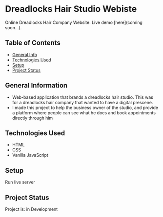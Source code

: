 # Dreadlocks Hair Studio Webiste
Online Dreadlocks Hair Company Website.
Live demo [here](coming soon...).

## Table of Contents
* [General Info](#general-information)
* [Technologies Used](#technologies-used)
* [Setup](#setup)
* [Project Status](#project-status)

## General Information
- Web-based application that brands a dreadlocks hair studio. This was for a dreadlocks hair company that wanted to have a digital prescene.
- I made this project to help the business owner of the studio, and provide a platform where people can see what he does and book appointments directly through him

## Technologies Used
- HTML
- CSS 
- Vanilla JavaScript

## Setup

Run live server

## Project Status
Project is: in Development
